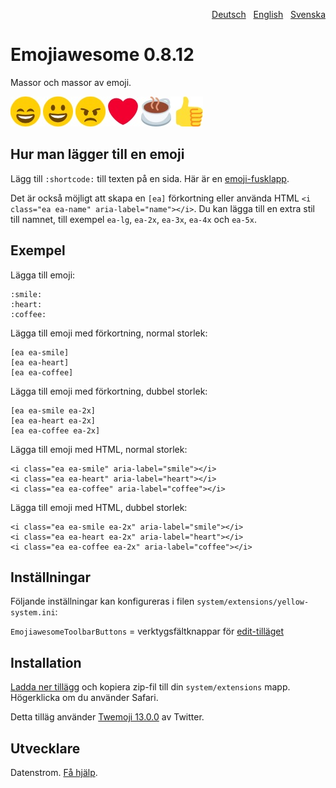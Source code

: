 <p align="right"><a href="README-de.md">Deutsch</a> &nbsp; <a href="README.md">English</a> &nbsp; <a href="README-sv.md">Svenska</a></p>

# Emojiawesome 0.8.12

Massor och massor av emoji.

![Skärmdump](emojiawesome-screenshot.jpg?raw=true)

## Hur man lägger till en emoji

Lägg till `:shortcode:` till texten på en sida. Här är en [emoji-fusklapp](https://github.com/ikatyang/emoji-cheat-sheet).

Det är också möjligt att skapa en `[ea]` förkortning eller använda HTML `<i class="ea ea-name" aria-label="name"></i>`. Du kan lägga till en extra stil till namnet, till exempel `ea-lg`, `ea-2x`, `ea-3x`, `ea-4x` och `ea-5x`.

## Exempel

Lägga till emoji:

    :smile: 
    :heart: 
    :coffee:

Lägga till emoji med förkortning, normal storlek:

    [ea ea-smile]
    [ea ea-heart]
    [ea ea-coffee]

Lägga till emoji med förkortning, dubbel storlek:
    
    [ea ea-smile ea-2x]
    [ea ea-heart ea-2x]
    [ea ea-coffee ea-2x]

Lägga till emoji med HTML, normal storlek:

    <i class="ea ea-smile" aria-label="smile"></i>
    <i class="ea ea-heart" aria-label="heart"></i>
    <i class="ea ea-coffee" aria-label="coffee"></i>

Lägga till emoji med HTML, dubbel storlek:

    <i class="ea ea-smile ea-2x" aria-label="smile"></i>
    <i class="ea ea-heart ea-2x" aria-label="heart"></i>
    <i class="ea ea-coffee ea-2x" aria-label="coffee"></i>

## Inställningar

Följande inställningar kan konfigureras i filen `system/extensions/yellow-system.ini`:

`EmojiawesomeToolbarButtons` = verktygsfältknappar för [edit-tilläget](https://github.com/datenstrom/yellow-extensions/tree/master/source/edit/README-sv.md)  

## Installation

[Ladda ner tillägg](https://github.com/datenstrom/yellow-extensions/raw/master/downloads/emojiawesome.zip) och kopiera zip-fil till din `system/extensions` mapp. Högerklicka om du använder Safari.

Detta tilläg använder [Twemoji 13.0.0](https://github.com/twitter/twemoji) av Twitter. 

## Utvecklare

Datenstrom. [Få hjälp](https://datenstrom.se/sv/yellow/help/).
